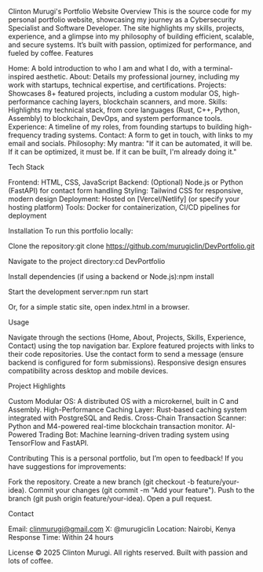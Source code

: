 Clinton Murugi's Portfolio Website
Overview
This is the source code for my personal portfolio website, showcasing my journey as a Cybersecurity Specialist and Software Developer. The site highlights my skills, projects, experience, and a glimpse into my philosophy of building efficient, scalable, and secure systems. It’s built with passion, optimized for performance, and fueled by coffee.
Features

Home: A bold introduction to who I am and what I do, with a terminal-inspired aesthetic.
About: Details my professional journey, including my work with startups, technical expertise, and certifications.
Projects: Showcases 8+ featured projects, including a custom modular OS, high-performance caching layers, blockchain scanners, and more.
Skills: Highlights my technical stack, from core languages (Rust, C++, Python, Assembly) to blockchain, DevOps, and system performance tools.
Experience: A timeline of my roles, from founding startups to building high-frequency trading systems.
Contact: A form to get in touch, with links to my email and socials.
Philosophy: My mantra: "If it can be automated, it will be. If it can be optimized, it must be. If it can be built, I'm already doing it."

Tech Stack

Frontend: HTML, CSS, JavaScript
Backend: (Optional) Node.js or Python (FastAPI) for contact form handling
Styling: Tailwind CSS for responsive, modern design
Deployment: Hosted on [Vercel/Netlify] (or specify your hosting platform)
Tools: Docker for containerization, CI/CD pipelines for deployment

Installation
To run this portfolio locally:

Clone the repository:git clone https://github.com/murugiclin/DevPortfolio.git


Navigate to the project directory:cd DevPortfolio


Install dependencies (if using a backend or Node.js):npm install


Start the development server:npm run start

Or, for a simple static site, open index.html in a browser.

Usage

Navigate through the sections (Home, About, Projects, Skills, Experience, Contact) using the top navigation bar.
Explore featured projects with links to their code repositories.
Use the contact form to send a message (ensure backend is configured for form submissions).
Responsive design ensures compatibility across desktop and mobile devices.

Project Highlights

Custom Modular OS: A distributed OS with a microkernel, built in C and Assembly.
High-Performance Caching Layer: Rust-based caching system integrated with PostgreSQL and Redis.
Cross-Chain Transaction Scanner: Python and M4-powered real-time blockchain transaction monitor.
AI-Powered Trading Bot: Machine learning-driven trading system using TensorFlow and FastAPI.

Contributing
This is a personal portfolio, but I’m open to feedback! If you have suggestions for improvements:

Fork the repository.
Create a new branch (git checkout -b feature/your-idea).
Commit your changes (git commit -m "Add your feature").
Push to the branch (git push origin feature/your-idea).
Open a pull request.

Contact

Email: clinmurugi@gmail.com
X: @murugiclin
Location: Nairobi, Kenya
Response Time: Within 24 hours

License
© 2025 Clinton Murugi. All rights reserved. Built with passion and lots of coffee.
